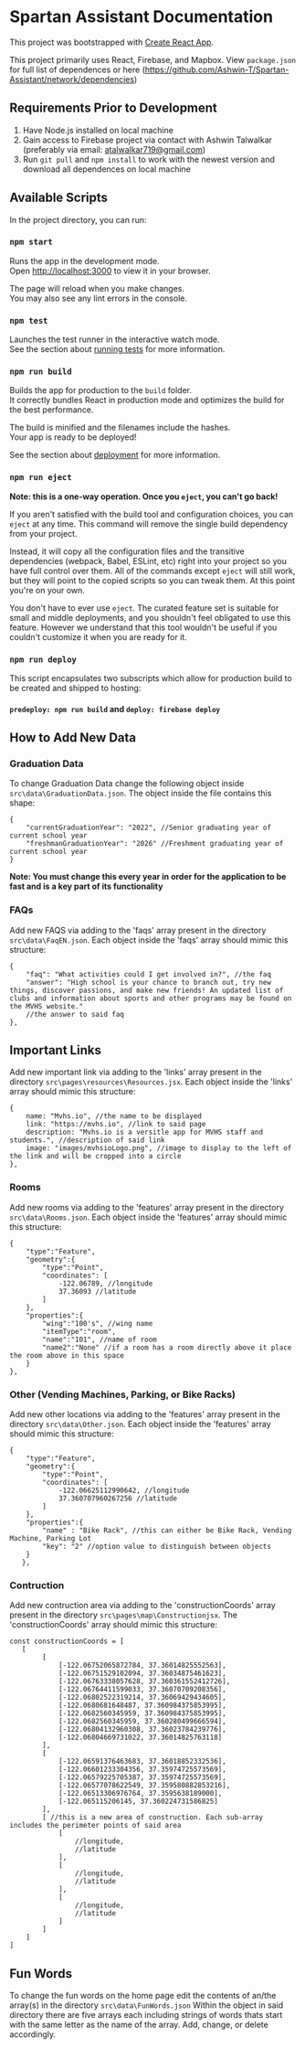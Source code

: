 # Spartan Assistant Documentation

This project was bootstrapped with [Create React App](https://github.com/facebook/create-react-app).

This project primarily uses React, Firebase, and Mapbox. View `package.json` for full list of dependences or here (https://github.com/Ashwin-T/Spartan-Assistant/network/dependencies)

## Requirements Prior to Development

1. Have Node.js installed on local machine
2. Gain access to Firebase project via contact with Ashwin Talwalkar (preferably via email: atalwalkar719@gmail.com)
3. Run `git pull` and `npm install` to work with the newest version and download all dependences on local machine

## Available Scripts

In the project directory, you can run:

### `npm start`

Runs the app in the development mode.\
Open [http://localhost:3000](http://localhost:3000) to view it in your browser.

The page will reload when you make changes.\
You may also see any lint errors in the console.

### `npm test`

Launches the test runner in the interactive watch mode.\
See the section about [running tests](https://facebook.github.io/create-react-app/docs/running-tests) for more information.

### `npm run build`

Builds the app for production to the `build` folder.\
It correctly bundles React in production mode and optimizes the build for the best performance.

The build is minified and the filenames include the hashes.\
Your app is ready to be deployed!

See the section about [deployment](https://facebook.github.io/create-react-app/docs/deployment) for more information.

### `npm run eject`

**Note: this is a one-way operation. Once you `eject`, you can't go back!**

If you aren't satisfied with the build tool and configuration choices, you can `eject` at any time. This command will remove the single build dependency from your project.

Instead, it will copy all the configuration files and the transitive dependencies (webpack, Babel, ESLint, etc) right into your project so you have full control over them. All of the commands except `eject` will still work, but they will point to the copied scripts so you can tweak them. At this point you're on your own.

You don't have to ever use `eject`. The curated feature set is suitable for small and middle deployments, and you shouldn't feel obligated to use this feature. However we understand that this tool wouldn't be useful if you couldn't customize it when you are ready for it.

### `npm run deploy`

This script encapsulates two subscripts which allow for production build to be created and shipped to hosting:
#### `predeploy: npm run build` and `deploy: firebase deploy`

## How to Add New Data

### Graduation Data
To change Graduation Data change the following object inside `src\data\GraduationData.json`.
The object inside the file contains this shape:
```
{
    "currentGraduationYear": "2022", //Senior graduating year of current school year
    "freshmanGraduationYear": "2026" //Freshment graduating year of current school year
}
```

**Note: You must change this every year in order for the application to be fast and is a key part of its functionality**

### FAQs
Add new FAQS via adding to the 'faqs' array present in the directory `src\data\FaqEN.json`.
Each object inside the 'faqs' array should mimic this structure:
```
{
    "faq": "What activities could I get involved in?", //the faq
    "answer": "High school is your chance to branch out, try new things, discover passions, and make new friends! An updated list of clubs and information about sports and other programs may be found on the MVHS website." 
    //the answer to said faq
},
```

## Important Links
Add new important link via adding to the 'links' array present in the directory `src\pages\resources\Resources.jsx`.
Each object inside the 'links' array should mimic this structure:
```
{
    name: "Mvhs.io", //the name to be displayed
    link: "https://mvhs.io", //link to said page
    description: "Mvhs.io is a versitle app for MVHS staff and students.", //description of said link
    image: "images/mvhsioLogo.png", //image to display to the left of the link and will be cropped into a circle
},
```
### Rooms
Add new rooms via adding to the 'features' array present in the directory `src\data\Rooms.json`.
Each object inside the 'features' array should mimic this structure:
```
{
    "type":"Feature",
    "geometry":{
        "type":"Point",
        "coordinates": [
            -122.06789, //longitude
            37.36093 //latitude
        ]
    },
    "properties":{
        "wing":"100's", //wing name
        "itemType":"room", 
        "name":"101", //name of room
        "name2":"None" //if a room has a room directly above it place the room above in this space
    }
},
```

### Other (Vending Machines, Parking, or Bike Racks)
Add new other locations via adding to the 'features' array present in the directory `src\data\Other.json`.
Each object inside the 'features' array should mimic this structure:
```
{
    "type":"Feature",
    "geometry":{
        "type":"Point",
        "coordinates": [
            -122.06625112990642, //longitude
            37.360707960267256 //latitude
        ]
    },
    "properties":{
        "name" : "Bike Rack", //this can either be Bike Rack, Vending Machine, Parking Lot
        "key": "2" //option value to distinguish between objects 
    }
   },
```

### Contruction
Add new contruction area via adding to the 'constructionCoords' array present in the directory `src\pages\map\Constructionjsx`.
The 'constructionCoords' array should mimic this structure:
```
const constructionCoords = [
   [ 
        [
            [-122.06752065872784, 37.36014825552563],
            [-122.06751529102094, 37.36034875461623],
            [-122.06763338057628, 37.360361552412726],
            [-122.06764411599033, 37.36070709208356],
            [-122.06802522319214, 37.36069429434605],
            [-122.0680681648487, 37.360984375853995],
            [-122.0682560345959, 37.360984375853995],
            [-122.0682560345959, 37.360280499666594],
            [-122.06804132960308, 37.36023784239776],
            [-122.06804669731022, 37.36014825763118]
        ], 
        [
            [-122.06591376463683, 37.36018852332536],
            [-122.06601233304356, 37.35974725573569],
            [-122.06579225705387, 37.35974725573569],
            [-122.06577078622549, 37.359580882853216],
            [-122.06513306976764, 37.3595638189000],
            [-122.065115206145, 37.360224731586825]
        ],
        [ //this is a new area of construction. Each sub-array includes the perimeter points of said area
            [
                //longitude,
                //latitude
            ],
            [
                //longitude,
                //latitude
            ],
            [
                //longitude,
                //latitude
            ]
        ]     
    ]
]
```
## Fun Words
To change the fun words on the home page edit the contents of an/the array(s) in the directory `src\data\FunWords.json`
Within the object in said directory there are five arrays each including strings of words thats start with the same letter as the name of the array. Add, change, or delete accordingly.
